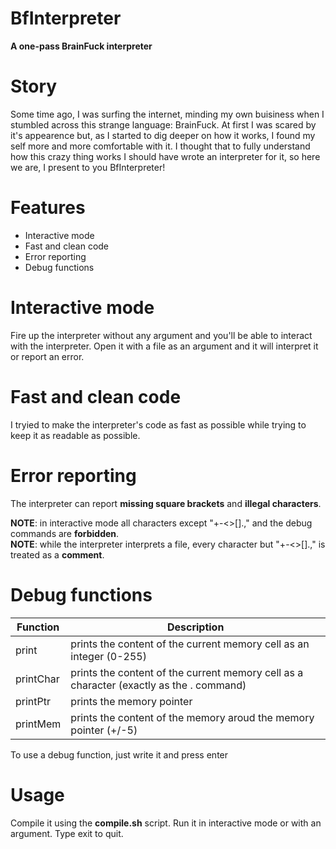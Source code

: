 # BfInterpreter
**A one-pass BrainFuck interpreter**

# Story
Some time ago, I was surfing the internet, minding my own buisiness when I stumbled across this strange language: BrainFuck.
At first I was scared by it's appearence but, as I started to dig deeper on how it works, I found my self more and more comfortable with it. 
I thought that to fully understand how this crazy thing works I should have wrote an interpreter for it, so here we are, I present to you BfInterpreter!

# Features
- Interactive mode
- Fast and clean code
- Error reporting
- Debug functions

# Interactive mode
Fire up the interpreter without any argument and you'll be able to interact with the interpreter.
Open it with a file as an argument and it will interpret it or report an error.

# Fast and clean code
I tryied to make the interpreter's code as fast as possible while trying to keep it as readable as possible.

# Error reporting
The interpreter can report **missing square brackets** and **illegal characters**.

**NOTE**: in interactive mode all characters except "+-<>[].," and the debug commands are **forbidden**.<br/>
**NOTE**: while the interpreter interprets a file, every character but "+-<>[].," is treated as a **comment**.

# Debug functions
| Function     |                                          Description                                     |
| -------------|------------------------------------------------------------------------------------------|
| print        | prints the content of the current memory cell as an integer  (0-255)                     |
| printChar    | prints the content of the current memory cell as a character (exactly as the . command)  |
| printPtr     | prints the memory pointer                                                                |
| printMem     | prints the content of the memory aroud the memory pointer (+/-5)                         |

To use a debug function, just write it and press enter

# Usage
Compile it using the **compile.sh** script.
Run it in interactive mode or with an argument.
Type exit to quit.
